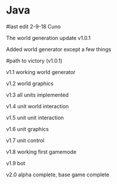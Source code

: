 # Java

#last edit 2-9-18 Cuno

The world generation update v1.0.1

Added world generator except a few things



#path to victory (v1.0.1)

v1.1 working world generator

v1.2 world graphics

v1.3 all units implemented

v1.4 unit world interaction

v1.5 unit unit interaction

v1.6 unit graphics

v1.7 unit control

v1.8 working first gamemode

v1.9 bot

v2.0 alpha complete, base game complete

